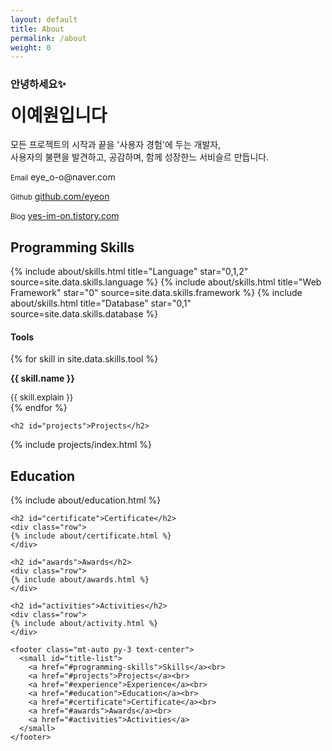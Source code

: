 ```yaml
---
layout: default
title: About
permalink: /about
weight: 0
---
```


<style>
span#label {
  font-size: 80% !important;
}
#title-list {
  /* opacity: 0.5; */
  text-align: right;
  a {
    text-decoration: none;
    font-weight: bold;
  }
}
.alert.alert-light {
  border-color: #e9ecef !important;
  color: #495057 !important;
  background-color: #fcfcfd !important;
}
@media only screen and (min-width: 1088px) {
  #title-list {
    /* writing-mode: vertical-rl; */
    /* transform: rotate(180deg); */
    position: fixed;
    top: 200px;
    right: 22px;
  }
}
</style>

<div class="mx-auto mt-5 px-5">
  <div class="markdown-body">
    <h3>안녕하세요✨</h3>
    <h1 style="margin-top: 0px;">이예원입니다</h1>
    <p>
      <div>모든 프로젝트의 시작과 끝을 '사용자 경험'에 두는 개발자,</div>
      <div>사용자의 불편을 발견하고, 공감하며, 함께 성장한느 서비슬르 만듭니다.</div>
    </p>
    <p class="mb-2">
      <span class="badge badge-pill text-primary border border-primary mr-2" id="label">Email</span>
      eye_o-o@naver.com
    </p>
    <p class="mb-2">
      <span class="badge badge-pill text-primary border border-primary mr-2" id="label">Github</span>
      <a href="https://github.com/eyewon" target="_blank">github.com/eyeon</a>
    </p>
    <p class="mb-2">
      <span class="badge badge-pill text-primary border border-primary mr-2" id="label">Blog</span>
      <a href="https://yes-im-on.tistory.com/" target="_blank">yes-im-on.tistory.com</a>
    </p>
    <h2 id="programming-skills" class="mt-5 mb-2">Programming Skills</h2>
    <div class="row">
      {% include about/skills.html title="Language" star="0,1,2" source=site.data.skills.language %}
      {% include about/skills.html title="Web Framework" star="0" source=site.data.skills.framework %}
      {% include about/skills.html title="Database" star="0,1" source=site.data.skills.database %}
    </div>
    <h4 class="mt-3 mb-3">Tools</h4>
    <div class="row">
        {% for skill in site.data.skills.tool %}
        <div class="col-lg">
          <div class="alert alert-{{ skill.color | default: "primary" }}" role="alert">
            <div class="d-flex flex-row justify-content-start align-items-center">
              <p class="mb-1 mr-2"><b>{{ skill.name }}</b></p>
              <div style="font-size: small;">
                {{ skill.explain }}
              </div>
            </div>
          </div>
        </div>
        {% endfor %}
    </div>
    
    <h2 id="projects">Projects</h2>
  </div>

  <div class="row">
  {% include projects/index.html %}
  </div>

  <div class="markdown-body">
    <h2 id="education">Education</h2>
    <div class="row">
    {% include about/education.html %}
    </div>

    <h2 id="certificate">Certificate</h2>
    <div class="row">
    {% include about/certificate.html %}
    </div>

    <h2 id="awards">Awards</h2>
    <div class="row">
    {% include about/awards.html %}
    </div>

    <h2 id="activities">Activities</h2>
    <div class="row">
    {% include about/activity.html %}
    </div>
    
    <footer class="mt-auto py-3 text-center">
      <small id="title-list">
        <a href="#programming-skills">Skills</a><br>
        <a href="#projects">Projects</a><br>
        <a href="#experience">Experience</a><br>
        <a href="#education">Education</a><br>
        <a href="#certificate">Certificate</a><br>
        <a href="#awards">Awards</a><br>
        <a href="#activities">Activities</a>
      </small>
    </footer>
  </div>
</div>
